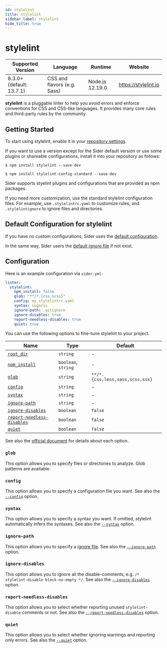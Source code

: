 ```yaml
---
id: stylelint
title: stylelint
sidebar_label: stylelint
hide_title: true
---
```


# stylelint

| Supported Version        | Language                    | Runtime         | Website              |
| ------------------------ | --------------------------- | --------------- | -------------------- |
| 8.3.0+ (default: 13.7.1) | CSS and flavors (e.g. Sass) | Node.js 12.19.0 | https://stylelint.io |

**stylelint** is a pluggable linter to help you avoid errors and enforce conventions for CSS and CSS-like languages.
It provides many core rules and third-party rules by the community.

## Getting Started

To start using stylelint, enable it in your [repository settings](../../getting-started/repository-settings.md).

If you want to use a version except for the Sider default version or use some plugins or shareable configurations, install it into your repository as follows:

```shell
$ npm install stylelint --save-dev

$ npm install stylelint-config-standard --save-dev
```

Sider supports styelint plugins and configurations that are provided as npm packages.

If you need more customization, use the standard stylelint configuration files. For example, use `.stylelintrc.yaml` to customize rules, and `.stylelintignore` to ignore files and directories.

## Default Configuration for stylelint

If you have no custom configurations, Sider uses the [default configuration](https://github.com/sider/runners/blob/master/images/stylelint/sider_recommended_config.yaml).

In the same way, Sider users the [default ignore file](https://github.com/sider/runners/blob/master/images/stylelint/sider_recommended_stylelintignore) if not exist.

## Configuration

Here is an example configuration via `sider.yml`:

```yaml
linter:
  stylelint:
    npm_install: false
    glob: "**/*.{css,scss}"
    config: my_stylelintrc.yaml
    syntax: sugarss
    ignore-path: .gitignore
    ignore-disables: true
    report-needless-disables: true
    quiet: true
```

You can use the following options to fine-tune stylelint to your project.

| Name                                                                                        | Type                | Default                         |
| ------------------------------------------------------------------------------------------- | ------------------- | ------------------------------- |
| [`root_dir`](../../getting-started/custom-configuration.md#linteranalyzer_idroot_dir)       | `string`            | -                               |
| [`npm_install`](../../getting-started/custom-configuration.md#linteranalyzer_idnpm_install) | `boolean`, `string` | -                               |
| [`glob`](#glob)                                                                             | `string`            | `**/*.{css,less,sass,scss,sss}` |
| [`config`](#config)                                                                         | `string`            | -                               |
| [`syntax`](#syntax)                                                                         | `string`            | -                               |
| [`ignore-path`](#ignore-path)                                                               | `string`            | -                               |
| [`ignore-disables`](#ignore-disables)                                                       | `boolean`           | `false`                         |
| [`report-needless-disables`](#report-needless-disables)                                     | `boolean`           | `false`                         |
| [`quiet`](#quiet)                                                                           | `boolean`           | `false`                         |

See also the [official document](https://stylelint.io/user-guide/usage/options) for details about each option.

### `glob`

This option allows you to specify files or directories to analyze. Glob patterns are available.

### `config`

This option allows you to specify a configuration file you want.
See also the [`--config`](https://stylelint.io/user-guide/usage/options#configfile) option.

### `syntax`

This option allows you to specify a syntax you want. If omitted, stylelint automatically infers the syntaxes.
See also the [`--syntax`](https://stylelint.io/user-guide/usage/options#syntax) option.

### `ignore-path`

This option allows you to specify a [ignore file](https://stylelint.io/user-guide/ignore-code).
See also the [`--ignore-path`](https://stylelint.io/user-guide/usage/options#ignorepath) option.

### `ignore-disables`

This option allows you to ignore all the disable-comments, e.g. `/* stylelint-disable block-no-empty */`.
See also the [`--ignore-disables`](https://stylelint.io/user-guide/usage/options#ignoredisables) option.

### `report-needless-disables`

This option allows you to select whether reporting unused `stylelint-disable` comments or not.
See also the [`--report-needless-disables`](https://stylelint.io/user-guide/usage/options#reportneedlessdisables) option.

### `quiet`

This option allows you to select whether ignoring warnings and reporting only errors.
See also the [`--quiet`](https://stylelint.io/user-guide/usage/cli#--quiet--q) option.
